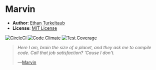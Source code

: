 # Marvin

- **Author**: [Ethan Turkeltaub](http://ethnt.me)
- **License**: [MIT License](https://github.com/eturk/marvin/blob/master/LICENSE.md)

[![CircleCI](https://circleci.com/gh/eturk/marvin/tree/master.svg?style=svg)](https://circleci.com/gh/eturk/marvin/tree/master) [![Code Climate](https://codeclimate.com/github/eturk/marvin/badges/gpa.svg)](https://codeclimate.com/github/eturk/marvin) [![Test Coverage](https://codeclimate.com/github/eturk/marvin/badges/coverage.svg)](https://codeclimate.com/github/eturk/marvin/coverage)

> _Here I am, brain the size of a planet, and they ask me to compile code. Call that job satisfaction? 'Cause I don't._
>
> &mdash;[Marvin](https://en.wikipedia.org/wiki/Marvin_(character))
